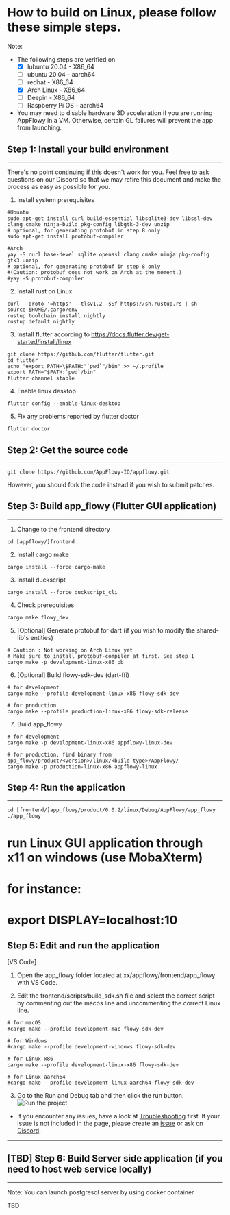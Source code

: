 # How to build on Linux, please follow these simple steps.

Note:
* The following steps are verified on
    - [x] lubuntu 20.04 - X86_64
    - [ ] ubuntu 20.04 - aarch64
    - [ ] redhat - X86_64
    - [x] Arch Linux - X86_64
    - [ ] Deepin - X86_64
    - [ ] Raspberry Pi OS - aarch64
* You may need to disable hardware 3D acceleration if you are running AppFlowy in a VM. Otherwise, certain GL failures will prevent the app from launching.


## Step 1: Install your build environment
------------------------------
There's no point continuing if this doesn't work for you. Feel free to ask questions on our Discord so that we may refire this document and make the process as easy as possible for you.

1. Install system prerequisites
```shell
#Ubuntu
sudo apt-get install curl build-essential libsqlite3-dev libssl-dev clang cmake ninja-build pkg-config libgtk-3-dev unzip
# optional, for generating protobuf in step 8 only
sudo apt-get install protobuf-compiler
```
```shell
#Arch
yay -S curl base-devel sqlite openssl clang cmake ninja pkg-config gtk3 unzip
# optional, for generating protobuf in step 8 only
#(Caution: protobuf does not work on Arch at the moment.)
#yay -S protobuf-compiler
```

2. Install rust on Linux
```shell
curl --proto '=https' --tlsv1.2 -sSf https://sh.rustup.rs | sh
source $HOME/.cargo/env
rustup toolchain install nightly
rustup default nightly
```

3. Install flutter according to https://docs.flutter.dev/get-started/install/linux
```shell
git clone https://github.com/flutter/flutter.git
cd flutter
echo "export PATH=\$PATH:"`pwd`"/bin" >> ~/.profile
export PATH="$PATH:`pwd`/bin"
flutter channel stable
```
4. Enable linux desktop
```
flutter config --enable-linux-desktop
```
5. Fix any problems reported by flutter doctor
```shell
flutter doctor
```

## Step 2: Get the source code
------------------------------

```shell
git clone https://github.com/AppFlowy-IO/appflowy.git
```

However, you should fork the code instead if you wish to submit patches.

## Step 3: Build app_flowy (Flutter GUI application)
------------------------------

1. Change to the frontend directory
```shell
cd [appflowy/]frontend
```
2. Install cargo make
```shell
cargo install --force cargo-make
```
3. Install duckscript
```shell
cargo install --force duckscript_cli
```
4. Check prerequisites
```shell
cargo make flowy_dev
```
5. [Optional] Generate protobuf for dart (if you wish to modify the shared-lib's entities)
```shell
# Caution : Not working on Arch Linux yet
# Make sure to install protobuf-compiler at first. See step 1
cargo make -p development-linux-x86 pb
```
6. [Optional] Build flowy-sdk-dev (dart-ffi)
```shell
# for development
cargo make --profile development-linux-x86 flowy-sdk-dev

# for production
cargo make --profile production-linux-x86 flowy-sdk-release
```

7. Build app_flowy
```shell
# for development
cargo make -p development-linux-x86 appflowy-linux-dev

# for production, find binary from app_flowy/product/<version>/linux/<build type>/AppFlowy/
cargo make -p production-linux-x86 appflowy-linux
```

## Step 4: Run the application
------------------------------

```
cd [frontend/]app_flowy/product/0.0.2/linux/Debug/AppFlowy/app_flowy
./app_flowy
```
# run Linux GUI application through x11 on windows (use MobaXterm)
# for instance:
# export DISPLAY=localhost:10

## Step 5: Edit and run the application
[VS Code]
1. Open the app_flowy folder located at xx/appflowy/frontend/app_flowy with VS Code.

2. Edit the frontend/scripts/build_sdk.sh file and select the correct script by commenting out the macos line and uncommenting the correct Linux line.

```shell
# for macOS
#cargo make --profile development-mac flowy-sdk-dev

# for Windows
#cargo make --profile development-windows flowy-sdk-dev

# for Linux x86
cargo make --profile development-linux-x86 flowy-sdk-dev

# for Linux aarch64
#cargo make --profile development-linux-aarch64 flowy-sdk-dev
```

3. Go to the Run and Debug tab and then click the run button.
![Run the project](https://github.com/AppFlowy-IO/appflowy/blob/main/doc/imgs/run.png)

* If you encounter any issues, have a look at [Troubleshooting](https://github.com/AppFlowy-IO/appflowy/wiki/Troubleshooting) first. If your issue is not included in the page, please create an [issue](https://github.com/AppFlowy-IO/appflowy/issues/new/choose) or ask on [Discord](https://discord.gg/9Q2xaN37tV).

------------------------------

## [TBD] Step 6: Build Server side application (if you need to host web service locally)
------------------------------

Note: You can launch postgresql server by using docker container

TBD
